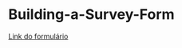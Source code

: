 # Building-a-Survey-Form

<a href="https://julianapsilva.github.io/Building-a-Survey-Form/" _blank>Link do formulário</a>
